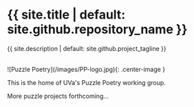 <h1>{{ site.title | default: site.github.repository_name }}</h1>
<p>{{ site.description | default: site.github.project_tagline }}</p>

<br>
![Puzzle Poetry](/images/PP-logo.jpg){: .center-image }
<br>

<!-- 
Get a better white-on-white acrylic/cloth image

	![Puzzle Poetry](/images/tsien-puzzle.jpg){: .center-image }

noted! but for now i think this error is making the site have a weird state so i'm gonna throw the logo back in. 
-->
This is the home of UVa's Puzzle Poetry working group.


<!--
{% for post in site.posts %}
<a href="{{ site.baseurl }}{{ post.url }}">{{ post.title }} | {{post.author}}</a>
{% endfor %}


Our puzzlings continue apace. Meanwhile, we have prototypes to share: 
{% for puzzle in site.puzzlepoems %}
<a href="{{ site.baseurl }}{{ puzzle.url }}">{{ puzzle.title }} | {{puzzle.designer}}</a>
{% endfor %}

-->

<!--Our puzzlings continue apace. Meanwhile, we have prototypes to share:
1. [Sonnet 16](./puzzlepoems/sonnet16.html), Neal Curtis
2. ["Ah! Sun-Flower,"](./puzzlepoems/sunflower.html) Brad Pasanek -->

More puzzle projects forthcoming...

<!--

#### Core Participants
<ul>
{% for people in site.people %}
<li>
    <a href="people/{{people.lastname}}-{{people.firstname}}.html">{{ people.firstname }} {{ people.lastname }}</a>, 
    {% for dept in people.affiliations %}
        {{ people.affiliations.dept }}
    {% endfor %}</li>
{% endfor %}
</ul>
-->

